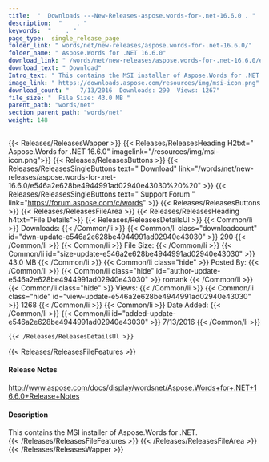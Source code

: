 ```yaml
---
title:  "  Downloads ---New-Releases-aspose.words-for-.net-16.6.0 . " 
description:  "    . " 
keywords:  "    . " 
page_type:  single_release_page
folder_link: " words/net/new-releases/aspose.words-for-.net-16.6.0/"
folder_name: " Aspose.Words for .NET 16.6.0"
download_link: " /words/net/new-releases/aspose.words-for-.net-16.6.0/e546a2e628be4944991ad02940e43030"
download_text: " Download"
Intro_text: " This contains the MSI installer of Aspose.Words for .NET."
image_link: " https://downloads.aspose.com/resources/img/msi-icon.png"
download_count: "   7/13/2016  Downloads: 290  Views: 1267"
file_size: "  File Size: 43.0 MB "
parent_path: "words/net"
section_parent_path: "words/net"
weight: 148 
---
```


{{< Releases/ReleasesWapper >}}
  {{< Releases/ReleasesHeading H2txt=" Aspose.Words for .NET 16.6.0" imagelink="/resources/img/msi-icon.png">}}
  {{< Releases/ReleasesButtons >}}
    {{< Releases/ReleasesSingleButtons text=" Download" link="/words/net/new-releases/aspose.words-for-.net-16.6.0/e546a2e628be4944991ad02940e43030%20%20" >}}
    {{< Releases/ReleasesSingleButtons text=" Support Forum " link="https://forum.aspose.com/c/words" >}}
  {{< Releases/ReleasesButtons >}}
  {{< Releases/ReleasesFileArea >}}
    {{< Releases/ReleasesHeading h4txt="File Details">}}
    {{< Releases/ReleasesDetailsUl >}}
            {{< Common/li  >}} Downloads: {{< /Common/li >}} 
      {{< Common/li class="downloadcount" id="dwn-update-e546a2e628be4944991ad02940e43030" >}} 290 {{< /Common/li >}} 
      {{< Common/li  >}} File Size: {{< /Common/li >}} 
      {{< Common/li id="size-update-e546a2e628be4944991ad02940e43030" >}} 43.0 MB {{< /Common/li >}} 
      {{< Common/li  class="hide" >}} Posted By: {{< /Common/li >}} 
      {{< Common/li class="hide" id="author-update-e546a2e628be4944991ad02940e43030" >}} romank {{< /Common/li >}} 
      {{< Common/li class="hide"  >}} Views: {{< /Common/li >}} 
      {{< Common/li class="hide" id="view-update-e546a2e628be4944991ad02940e43030" >}} 1268 {{< /Common/li >}} 
      {{< Common/li  >}} Date Added: {{< /Common/li >}} 
      {{< Common/li id="added-update-e546a2e628be4944991ad02940e43030" >}} 7/13/2016 {{< /Common/li >}} 

    {{< /Releases/ReleasesDetailsUl >}}

  {{< Releases/ReleasesFileFeatures >}}
      <h4>Release Notes</h4><div><a href="http://www.aspose.com/docs/display/wordsnet/Aspose.Words+for+.NET+16.6.0+Release+Notes">http://www.aspose.com/docs/display/wordsnet/Aspose.Words+for+.NET+16.6.0+Release+Notes</a></div><h4>Description</h4><div class="HTMLDescription">This contains the MSI installer of Aspose.Words for .NET.</div>
  {{< /Releases/ReleasesFileFeatures >}}
 {{< /Releases/ReleasesFileArea >}}
{{< /Releases/ReleasesWapper >}}


